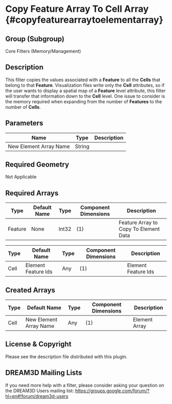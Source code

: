 Copy Feature Array To Cell Array {#copyfeaturearraytoelementarray}
==============================

## Group (Subgroup) ##

Core Filters (Memory/Management)

## Description ##

This filter copies the values associated with a **Feature** to all the **Cells** that belong to that **Feature**.  Visualization files write only the **Cell** attributes, so if the user wants to display a spatial map of a **Feature** level attribute, this filter will transfer that information down to the **Cell** level. One issue to consider is the memory required when expanding from the number of **Features** to the number of **Cells**.

## Parameters ##

| Name | Type | Description |
|------|------| ----------- |
| New Element Array Name | String | |

## Required Geometry ##
Not Applicable

## Required Arrays ##
| Type | Default Name | Type | Component Dimensions | Description |
|------|--------------|-------------|---------|-----|
| Feature  | None         | Int32 | (1) | Feature Array to Copy To Element Data |

| Type | Default Name | Type | Component Dimensions | Description |
|------|--------------|-------------|---------|-----|
| Cell  | Element Feature Ids  | Any | (1) | Element Feature Ids  |


## Created Arrays ##
| Type | Default Name | Type | Component Dimensions | Description |
|------|--------------|-------------|---------|-----|
| Cell  | New Element Array Name | Any | (1) | Element Array  |


## License & Copyright ##

Please see the description file distributed with this plugin.

## DREAM3D Mailing Lists ##

If you need more help with a filter, please consider asking your question on the DREAM3D Users mailing list:
https://groups.google.com/forum/?hl=en#!forum/dream3d-users


